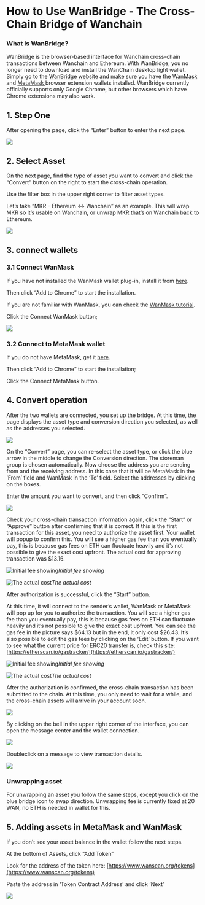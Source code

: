 # How to Use WanBridge - The Cross-Chain Bridge of Wanchain



### **What is WanBridge?**

WanBridge is the browser-based interface for Wanchain cross-chain transactions between Wanchain and Ethereum. With WanBridge, you no longer need to download and install the WanChain desktop light wallet. Simply go to the [WanBridge website](https://bridge.wanchain.org/) and make sure you have the [WanMask](https://chrome.google.com/webstore/detail/wanmask/omnkcjdohbnjfjmlaiboojplahajnenj) and [MetaMask ](https://metamask.io/)browser extension wallets installed. WanBridge currently officially supports only Google Chrome, but other browsers which have Chrome extensions may also work.

## 1. Step One

After opening the page, click the “Enter” button to enter the next page.

![](https://cdn-images-1.medium.com/max/NaN/1*VcZb_gLts85wOMB9JOwhow.png)

## 2. Select Asset

On the next page, find the type of asset you want to convert and click the “Convert” button on the right to start the cross-chain operation.

Use the filter box in the upper right corner to filter asset types.

Let’s take “MKR - Ethereum <-> Wanchain” as an example. This will wrap MKR so it’s usable on Wanchain, or unwrap MKR that’s on Wanchain back to Ethereum.

![](https://cdn-images-1.medium.com/max/NaN/1*AfUAXJqR4poNn5HEkAEiXg.png)

## 3. connect wallets

### 3.1 Connect WanMask

If you have not installed the WanMask wallet plug-in, install it from [here](https://chrome.google.com/webstore/detail/wanmask/omnkcjdohbnjfjmlaiboojplahajnenj).

Then click “Add to Chrome” to start the installation.

If you are not familiar with WanMask, you can check the [WanMask tutorial](https://www.explorewanchain.org/#/wanmask).

Click the Connect WanMask button;

![](https://cdn-images-1.medium.com/max/NaN/1*LTa78g9RL_2zEmTYnOydjg.png)

### 3.2 Connect to MetaMask wallet

If you do not have MetaMask, get it [here](https://chrome.google.com/webstore/detail/metamask/nkbihfbeogaeaoehlefnkodbefgpgknn).

Then click “Add to Chrome” to start the installation;

Click the Connect MetaMask button.

## 4. Convert operation

After the two wallets are connected, you set up the bridge. At this time, the page displays the asset type and conversion direction you selected, as well as the addresses you selected.

![](https://cdn-images-1.medium.com/max/2000/1*X2T_1Q1iL1bC3VLXF_-ayw.png)

On the “Convert” page, you can re-select the asset type, or click the blue arrow in the middle to change the Conversion direction. The storeman group is chosen automatically. Now choose the address you are sending from and the receiving address. In this case that it will be MetaMask in the ‘From’ field and WanMask in the ‘To’ field. Select the addresses by clicking on the boxes.

Enter the amount you want to convert, and then click “Confirm”.

![](https://cdn-images-1.medium.com/max/2000/1*RL9YGIkCmnONTrBYKAmyRA.png)

Check your cross-chain transaction information again, click the “Start” or “Approve” button after confirming that it is correct. If this is the first transaction for this asset, you need to authorize the asset first. Your wallet will popup to confirm this. You will see a higher gas fee than you eventually pay, this is because gas fees on ETH can fluctuate heavily and it’s not possible to give the exact cost upfront. The actual cost for approving transaction was $13.16.

![Initial fee showing](https://cdn-images-1.medium.com/max/2000/1*q5hV7eAK_krUJstB5Svk5Q.png)*Initial fee showing*



![The actual cost](https://cdn-images-1.medium.com/max/2000/1*JrqEleXhjvMUi8dbCcDGcw.png)*The actual cost*

After authorization is successful, click the “Start” button.

At this time, it will connect to the sender’s wallet, WanMask or MetaMask will pop up for you to authorize the transaction. You will see a higher gas fee than you eventually pay, this is because gas fees on ETH can fluctuate heavily and it’s not possible to give the exact cost upfront. You can see the gas fee in the picture says $64.13 but in the end, it only cost $26.43. It’s also possible to edit the gas fees by clicking on the ‘Edit’ button. If you want to see what the current price for ERC20 transfer is, check this site: [https://etherscan.io/gastracker/](https://etherscan.io/gastracker/)

![Initial fee showing](https://cdn-images-1.medium.com/max/2000/1*qJSTKuaTX9xVQvbJaWrNbw.png)*Initial fee showing*

![The actual cost](https://cdn-images-1.medium.com/max/2000/1*S802pBX5dfRukMaxvYN8FQ.png)*The actual cost*

After the authorization is confirmed, the cross-chain transaction has been submitted to the chain. At this time, you only need to wait for a while, and the cross-chain assets will arrive in your account soon.



![](https://cdn-images-1.medium.com/max/2000/1*dEpHUc4Q_I_b4Jw8h08SBw.png)

By clicking on the bell in the upper right corner of the interface, you can open the message center and the wallet connection.

![](https://cdn-images-1.medium.com/max/2000/1*Z3lO7zWskfsVC70ECSpnHw.png)

Doubleclick on a message to view transaction details.

![](https://cdn-images-1.medium.com/max/2000/1*4_d8unP5ItirzyGWXd-C9w.png)

### Unwrapping asset

For unwrapping an asset you follow the same steps, except you click on the blue bridge icon to swap direction. Unwrapping fee is currently fixed at 20 WAN, no ETH is needed in wallet for this.

## 5. Adding assets in MetaMask and WanMask

If you don’t see your asset balance in the wallet follow the next steps.

At the bottom of Assets, click “Add Token”

Look for the address of the token here: [https://www.wanscan.org/tokens](https://www.wanscan.org/tokens)

Paste the address in ‘Token Contract Address’ and click ‘Next’

![](https://cdn-images-1.medium.com/max/NaN/1*TyuBlTl5ifNraE9ExYxJAQ.png)

##
